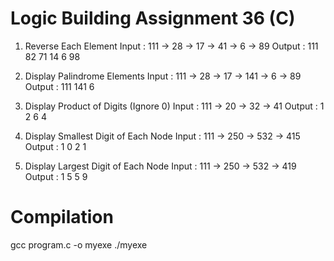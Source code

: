 # Logic Building Assignment 36 (C)

1. Reverse Each Element
   Input : 111 → 28 → 17 → 41 → 6 → 89
   Output : 111 82 71 14 6 98

2. Display Palindrome Elements
   Input : 111 → 28 → 17 → 141 → 6 → 89
   Output : 111 141 6

3. Display Product of Digits (Ignore 0)
   Input : 111 → 20 → 32 → 41
   Output : 1 2 6 4

4. Display Smallest Digit of Each Node
   Input : 111 → 250 → 532 → 415
   Output : 1 0 2 1

5. Display Largest Digit of Each Node
   Input : 111 → 250 → 532 → 419
   Output : 1 5 5 9

# Compilation

gcc program.c -o myexe
./myexe
